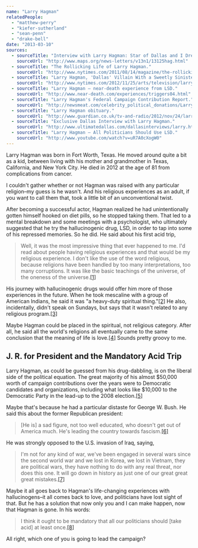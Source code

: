 ```yaml
---
name: "Larry Hagman"
relatedPeople:
  - "matthew-perry"
  - "kiefer-sutherland"
  - "sean-penn"
  - "drake-bell"
date: "2013-03-10"
sources:
  - sourceTitle: "Interview with Larry Hagman: Star of Dallas and I Dream of Jeannie."
    sourceUrl: "http://www.maps.org/news-letters/v13n1/13125hag.html"
  - sourceTitle: "The Rollicking Life of Larry Hagman."
    sourceUrl: "http://www.nytimes.com/2011/08/14/magazine/the-rollicking-life-of-larry-hagman.html"
  - sourceTitle: "Larry Hagman, 'Dallas' Villain With a Sweetly Sinister Smile, Dies at 81."
    sourceUrl: "http://www.nytimes.com/2012/11/25/arts/television/larry-hagman-who-played-jr-ewing-on-dallas-dies-at-81.html?pagewanted=all&_r=0"
  - sourceTitle: "Larry Hagman – near-death experience from LSD."
    sourceUrl: "http://www.near-death.com/experiences/triggers04.html"
  - sourceTitle: "Larry Hagman's Federal Campaign Contribution Report."
    sourceUrl: "http://newsmeat.com/celebrity_political_donations/Larry_Hagman.php"
  - sourceTitle: "Larry Hagman obituary."
    sourceUrl: "http://www.guardian.co.uk/tv-and-radio/2012/nov/24/larry-hagman-obituary-jr-dallas"
  - sourceTitle: "Exclusive Dallas Interview with Larry Hagman."
    sourceUrl: "http://www.ultimatedallas.com/dallasinterviews/larry.htm"
  - sourceTitle: "Larry Hagman – All Politicians Should Use LSD."
    sourceUrl: "http://www.youtube.com/watch?v=uR7A0cXogW0"
---
```


Larry Hagman was born in Fort Worth, Texas. He moved around quite a bit as a kid, between living with his mother and grandmother in Texas, California, and New York City. He died in 2012 at the age of 81 from complications from cancer.

I couldn't gather whether or not Hagman was raised with any particular religion–my guess is he wasn't. And his religious experiences as an adult, if you want to call them that, took a little bit of an unconventional twist.

After becoming a successful actor, Hagman realized he had unintentionally gotten himself hooked on diet pills, so he stopped taking them. That led to a mental breakdown and some meetings with a psychologist, who ultimately suggested that he try the hallucinogenic drug, LSD, in order to tap into some of his repressed memories. So he did. He said about his first acid trip,

>Well, it was the most impressive thing that ever happened to me. I'd read about people having religious experiences and that would be my religious experience. I don't like the use of the word religious, because religions have been handled by too many interpretations, too many corruptions. It was like the basic teachings of the universe, of the oneness of the universe.<a class="source-citation" href="#http://www.maps.org/news-letters/v13n1/13125hag.html" title="Interview with Larry Hagman: Star of Dallas and I Dream of Jeannie.">[1]</a>

His journey with hallucinogenic drugs would offer him more of those experiences in the future. When he took mescaline with a group of American Indians, he said it was "a heavy-duty spiritual thing."<a class="source-citation" href="#http://www.nytimes.com/2011/08/14/magazine/the-rollicking-life-of-larry-hagman.html" title="The Rollicking Life of Larry Hagman.">[2]</a> He also, incidentally, didn't speak on Sundays, but says that it wasn't related to any religious program.<a class="source-citation" href="#http://www.nytimes.com/2012/11/25/arts/television/larry-hagman-who-played-jr-ewing-on-dallas-dies-at-81.html?pagewanted=all&_r=0" title="Larry Hagman, &apos;Dallas&apos; Villain With a Sweetly Sinister Smile, Dies at 81.">[3]</a>

Maybe Hagman could be placed in the spiritual, not religious category. After all, he said all the world's religions all eventually came to the same conclusion that the meaning of life is love.<a class="source-citation" href="#http://www.near-death.com/experiences/triggers04.html" title="Larry Hagman – near-death experience from LSD.">[4]</a> Sounds pretty groovy to me.


## J. R. for President and the Mandatory Acid Trip

Larry Hagman, as could be guessed from his drug-dabbling, is on the liberal side of the political equation. The great majority of his almost $50,000 worth of campaign contributions over the years were to Democratic candidates and organizations, including what looks like $10,000 to the Democratic Party in the lead-up to the 2008 election.<a class="source-citation" href="#http://newsmeat.com/celebrity_political_donations/Larry_Hagman.php" title="Larry Hagman&apos;s Federal Campaign Contribution Report.">[5]</a>

Maybe that's because he had a particular distaste for George W. Bush. He said this about the former Republican president:

>[He is] a sad figure, not too well educated, who doesn't get out of America much. He's leading the country towards fascism.<a class="source-citation" href="#http://www.guardian.co.uk/tv-and-radio/2012/nov/24/larry-hagman-obituary-jr-dallas" title="Larry Hagman obituary.">[6]</a>

He was strongly opposed to the U.S. invasion of Iraq, saying,

>I'm not for any kind of war, we've been engaged in several wars since the second world war and we lost in Korea, we lost in Vietnam, they are political wars, they have nothing to do with any real threat, nor does this one. It will go down in history as just one of our great great great mistakes.<a class="source-citation" href="#http://www.ultimatedallas.com/dallasinterviews/larry.htm" title="Exclusive Dallas Interview with Larry Hagman.">[7]</a>

Maybe it all goes back to Hagman's life-changing experiences with hallucinogens–it all comes back to love, and politicians have lost sight of that. But he has a solution that now only you and I can make happen, now that Hagman is gone. In his words:

>I think it ought to be mandatory that all our politicians should [take acid] at least once.<a class="source-citation" href="#http://www.youtube.com/watch?v=uR7A0cXogW0" title="Larry Hagman – All Politicians Should Use LSD.">[8]</a>

All right, which one of you is going to lead the campaign?
